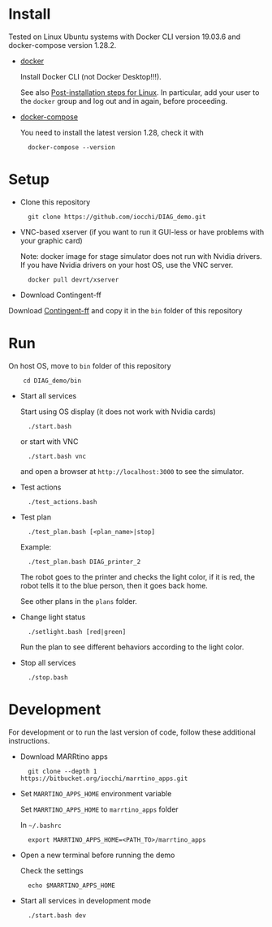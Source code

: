 # Install

Tested on Linux Ubuntu systems with Docker CLI version 19.03.6 and docker-compose version 1.28.2.

* [docker](http://www.docker.com)

    Install Docker CLI (not Docker Desktop!!!).

    See also 
    [Post-installation steps for Linux](https://docs.docker.com/install/linux/linux-postinstall/).
    In particular, add your user to the `docker` group and log out and in again, before proceeding.

* [docker-compose](https://docs.docker.com/compose/install/)

    You need to install the latest version 1.28, check it with

        docker-compose --version




# Setup

* Clone this repository

        git clone https://github.com/iocchi/DIAG_demo.git


* VNC-based xserver (if you want to run it GUI-less or have problems with your graphic card)

    Note: docker image for stage simulator does not run with Nvidia drivers.
    If you have Nvidia drivers on your host OS, use the VNC server.

        docker pull devrt/xserver


* Download Contingent-ff

Download [Contingent-ff](https://fai.cs.uni-saarland.de/hoffmann/cff.html) and copy it in the ```bin``` folder of this repository


# Run

On host OS, move to `bin` folder of this repository

        cd DIAG_demo/bin


* Start all services

    Start using OS display (it does not work with Nvidia cards)

        ./start.bash

    or start with VNC

        ./start.bash vnc

    and open a browser at `http://localhost:3000` to see the simulator.


* Test actions

        ./test_actions.bash


* Test plan

        ./test_plan.bash [<plan_name>|stop]

    Example:

        ./test_plan.bash DIAG_printer_2

    The robot goes to the printer and checks the light color, if it is red, the robot tells it to the blue person, then it goes back home.

    See other plans in the `plans` folder.


* Change light status

        ./setlight.bash [red|green]

    Run the plan to see different behaviors according to the light color.

* Stop all services

        ./stop.bash


# Development

For development or to run the last version of code, follow these additional instructions. 

* Download MARRtino apps

        git clone --depth 1 https://bitbucket.org/iocchi/marrtino_apps.git

* Set `MARRTINO_APPS_HOME` environment variable

    Set `MARRTINO_APPS_HOME` to  `marrtino_apps` folder

    In `~/.bashrc`

        export MARRTINO_APPS_HOME=<PATH_TO>/marrtino_apps


* Open a new terminal before running the demo
    
    Check the settings

        echo $MARRTINO_APPS_HOME

* Start all services in development mode

        ./start.bash dev

